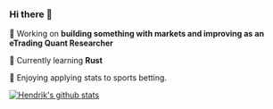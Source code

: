 ### Hi there 👋

🔭 Working on **building something with markets and improving as an eTrading Quant Researcher**

🌱 Currently learning **Rust** 

🚀 Enjoying applying stats to sports betting.

[![Hendrik's github stats](https://github-readme-stats.vercel.app/api?username=hendrikMS&count_private=true)](https://github.com/HendrikMS)
